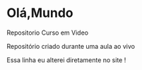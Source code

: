 # Olá,Mundo
 Repositorio Curso em Video

 Repositório criado durante uma aula ao vivo

 Essa linha eu alterei diretamente no site ! 
